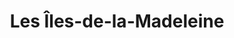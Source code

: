 ---
title: Les Îles-de-la-Madeleine
url: /les-iles-de-la-madeleine/
latitude: 47.375
longitude: -61.873
---